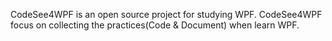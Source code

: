 CodeSee4WPF is an open source project for studying WPF.
CodeSee4WPF focus on collecting the practices(Code & Document) when learn WPF.

